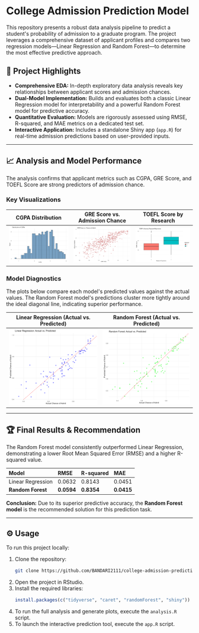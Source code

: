 # College Admission Prediction Model

This repository presents a robust data analysis pipeline to predict a student's probability of admission to a graduate program. The project leverages a comprehensive dataset of applicant profiles and compares two regression models—Linear Regression and Random Forest—to determine the most effective predictive approach.

## 🚀 Project Highlights

* **Comprehensive EDA:** In-depth exploratory data analysis reveals key relationships between applicant scores and admission chances.
* **Dual-Model Implementation:** Builds and evaluates both a classic Linear Regression model for interpretability and a powerful Random Forest model for predictive accuracy.
* **Quantitative Evaluation:** Models are rigorously assessed using RMSE, R-squared, and MAE metrics on a dedicated test set.
* **Interactive Application:** Includes a standalone Shiny app (`app.R`) for real-time admission predictions based on user-provided inputs.

---
## 📈 Analysis and Model Performance

The analysis confirms that applicant metrics such as CGPA, GRE Score, and TOEFL Score are strong predictors of admission chance.

### Key Visualizations

| CGPA Distribution | GRE Score vs. Admission Chance | TOEFL Score by Research |
| :---: | :---: | :---: |
| ![CGPA Distribution](plots/cgpa_distribution.png) | ![GRE vs. Admit Chance](plots/GRE_distribution.png) | ![TOEFL by Research](plots/research_Exp_distribution.png) |

### Model Diagnostics

The plots below compare each model's predicted values against the actual values. The Random Forest model's predictions cluster more tightly around the ideal diagonal line, indicating superior performance.

| Linear Regression (Actual vs. Predicted) | Random Forest (Actual vs. Predicted) |
| :---: | :---: |
| ![LM Actual vs. Predicted](plots/lm_actual_vs_predicted.png) | ![RF Actual vs. Predicted](plots/rf_actual_vs_predicted.png) |

---
## 🏆 Final Results & Recommendation

The Random Forest model consistently outperformed Linear Regression, demonstrating a lower Root Mean Squared Error (RMSE) and a higher R-squared value.

| Model | RMSE | R-squared | MAE |
| :--- | :--- | :--- | :--- |
| Linear Regression | 0.0632 | 0.8143 | 0.0451 |
| **Random Forest** | **0.0594** | **0.8354** | **0.0415** |

**Conclusion:** Due to its superior predictive accuracy, the **Random Forest model** is the recommended solution for this prediction task.

---
## ⚙️ Usage

To run this project locally:

1.  Clone the repository:
    ```bash
    git clone https://github.com/BANDARI2111/college-admission-prediction-R.git
    ```
2.  Open the project in RStudio.
3.  Install the required libraries:
    ```R
    install.packages(c("tidyverse", "caret", "randomForest", "shiny"))
    ```
4.  To run the full analysis and generate plots, execute the `analysis.R` script.
5.  To launch the interactive prediction tool, execute the `app.R` script.

